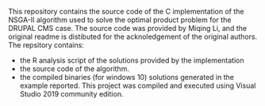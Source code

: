 

This repository contains the source code of the C implementation of the NSGA-II algorithm used to solve the optimal product problem for the DRUPAL CMS case.
The source code was provided by Miqing Li, and the original readme is distibuted for the acknoledgement of the original authors.
The repsitory  contains: 
 * the R analysis script of the solutions provided by the implementation 
 * the source code of the algorithm.
 * the compiled binaries (for windows 10) solutions generated in the example reported.
This project was compiled and executed using Visual Studio 2019 community edition.